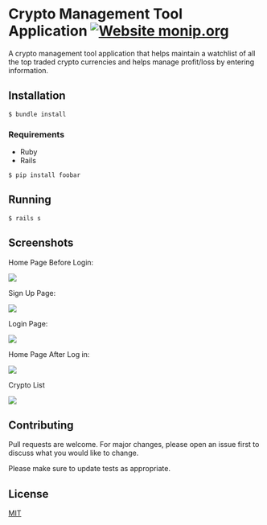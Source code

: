 # Crypto Management Tool Application [![Website monip.org](https://img.shields.io/website-up-down-green-red/http/monip.org.svg)](http://monip.org/)

A crypto management tool application that helps maintain a watchlist of all the top traded crypto currencies and helps manage profit/loss by entering information.

## Installation
`$ bundle install`

### Requirements
* Ruby
* Rails

`$ pip install foobar`

## Running

```rails
$ rails s
```

## Screenshots
Home Page Before Login:

![](https://i.imgur.com/YD3gX1x.png)

Sign Up Page: 

![](https://i.imgur.com/oiswVi8.png)

Login Page:

![](https://i.imgur.com/vnXGOzU.png)

Home Page After Log in:

![](https://i.imgur.com/4JVPMhT.png)

Crypto List

![](https://i.imgur.com/VIUEz4j.png)



## Contributing
Pull requests are welcome. For major changes, please open an issue first to discuss what you would like to change.

Please make sure to update tests as appropriate.

## License
[MIT](https://choosealicense.com/licenses/mit/)

